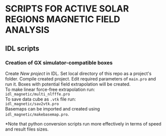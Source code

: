 # SCRIPTS FOR ACTIVE SOLAR REGIONS MAGNETIC FIELD ANALYSIS

## IDL scripts  
### Creation of GX simulator-compatible boxes  
Create *New project* in IDL. Set local directory of this repo as a project's folder. 
Compile created project. Edit required parameters of `main.pro` and run it. Boxes with potential field 
extrapolation will be created.  
To make linear force-free extrapolation run:  
`idl_magnetic/multi_nlfffe.pro`  
To save data cube as `.vtk` file run:  
`idl_magnetic/sav2vtk.pro`  
Basemaps can be imported and created using `idl_magnetic/makebasemap.pro`.  

*Note that python conversion scripts run more effectively in terms of speed and result files sizes.
